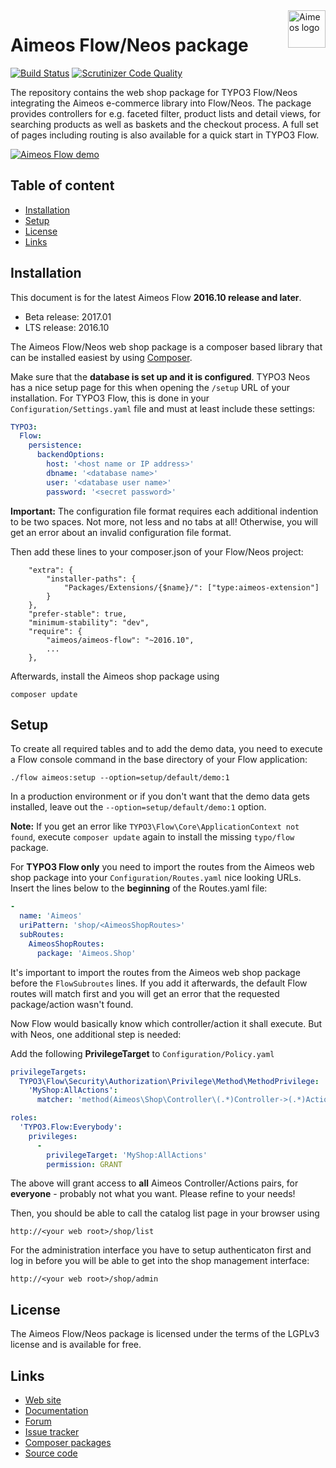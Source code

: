<a href="https://aimeos.org/">
    <img src="https://aimeos.org/fileadmin/template/icons/logo.png" alt="Aimeos logo" title="Aimeos" align="right" height="60" />
</a>

# Aimeos Flow/Neos package

[![Build Status](https://travis-ci.org/aimeos/aimeos-flow.svg?branch=master)](https://travis-ci.org/aimeos/aimeos-flow)
[![Scrutinizer Code Quality](https://scrutinizer-ci.com/g/aimeos/aimeos-flow/badges/quality-score.png?b=master)](https://scrutinizer-ci.com/g/aimeos/aimeos-flow/?branch=master)

The repository contains the web shop package for TYPO3 Flow/Neos
integrating the Aimeos e-commerce library into Flow/Neos. The package provides
controllers for e.g. faceted filter, product lists and detail views, for
searching products as well as baskets and the checkout process. A full set of
pages including routing is also available for a quick start in TYPO3 Flow.

[![Aimeos Flow demo](https://aimeos.org/fileadmin/user_upload/flow-demo.jpg)](http://flow.demo.aimeos.org/)

## Table of content

- [Installation](#installation)
- [Setup](#setup)
- [License](#license)
- [Links](#links)

## Installation

This document is for the latest Aimeos Flow **2016.10 release and later**.

- Beta release: 2017.01
- LTS release: 2016.10

The Aimeos Flow/Neos web shop package is a composer based library that can be
installed easiest by using [Composer](https://getcomposer.org).

Make sure that the **database is set up and it is configured**. TYPO3 Neos has
a nice setup page for this when opening the `/setup` URL of your installation.
For TYPO3 Flow, this is done in your `Configuration/Settings.yaml` file and must
at least include these settings:

```yaml
TYPO3:
  Flow:
    persistence:
      backendOptions:
        host: '<host name or IP address>'
        dbname: '<database name>'
        user: '<database user name>'
        password: '<secret password>'
```

**Important:** The configuration file format requires each additional indention
to be two spaces. Not more, not less and no tabs at all! Otherwise, you will get
an error about an invalid configuration file format.

Then add these lines to your composer.json of your Flow/Neos project:

```
    "extra": {
        "installer-paths": {
            "Packages/Extensions/{$name}/": ["type:aimeos-extension"]
        }
    },
    "prefer-stable": true,
    "minimum-stability": "dev",
    "require": {
        "aimeos/aimeos-flow": "~2016.10",
        ...
    },
```

Afterwards, install the Aimeos shop package using

`composer update`

## Setup

To create all required tables and to add the demo data, you need to execute a
Flow console command in the base directory of your Flow application:

`./flow aimeos:setup --option=setup/default/demo:1`

In a production environment or if you don't want that the demo data gets
installed, leave out the `--option=setup/default/demo:1` option.

**Note:** If you get an error like `TYPO3\Flow\Core\ApplicationContext not found`,
execute `composer update` again to install the missing `typo/flow` package.

For **TYPO3 Flow only** you need to import the routes from the Aimeos web shop
package into your `Configuration/Routes.yaml` nice looking URLs. Insert the lines
below to the **beginning** of the Routes.yaml file:

```yaml
-
  name: 'Aimeos'
  uriPattern: 'shop/<AimeosShopRoutes>'
  subRoutes:
    AimeosShopRoutes:
      package: 'Aimeos.Shop'
```

It's important to import the routes from the Aimeos web shop package before the
`FlowSubroutes` lines. If you add it afterwards, the default Flow routes will
match first and you will get an error that the requested package/action wasn't
found.

Now Flow would basically know which controller/action it shall execute. But with
Neos, one additional step is needed:

Add the following **PrivilegeTarget** to `Configuration/Policy.yaml`

```yaml
privilegeTargets:
  TYPO3\Flow\Security\Authorization\Privilege\Method\MethodPrivilege:
    'MyShop:AllActions':
      matcher: 'method(Aimeos\Shop\Controller\(.*)Controller->(.*)Action())'

roles:
  'TYPO3.Flow:Everybody':
    privileges:
      -
        privilegeTarget: 'MyShop:AllActions'
        permission: GRANT
```

The above will grant access to **all** Aimeos Controller/Actions pairs, for
**everyone** - probably not what you want. Please refine to your needs!

Then, you should be able to call the catalog list page in your browser using

```http://<your web root>/shop/list```

For the administration interface you have to setup authenticaton first and log
in before you will be able to get into the shop management interface:

```http://<your web root>/shop/admin```

## License

The Aimeos Flow/Neos package is licensed under the terms of the LGPLv3 license
and is available for free.

## Links

* [Web site](https://aimeos.org/Flow)
* [Documentation](https://aimeos.org/docs/Flow)
* [Forum](https://aimeos.org/help)
* [Issue tracker](https://github.com/aimeos/aimeos-flow/issues)
* [Composer packages](https://packagist.org/packages/aimeos/aimeos-flow)
* [Source code](https://github.com/aimeos/aimeos-flow)
